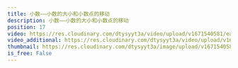 ```yaml
---
title: 小数——小数的大小和小数点的移动
description: 小数——小数的大小和小数点的移动
position: 17
video: https://res.cloudinary.com/dtysyyt3a/video/upload/v1671540581/easymath/4年级下/04单元小数的意义和性质/d4lcyqufhfa6dtzfexis.mp4
video_additional: https://res.cloudinary.com/dtysyyt3a/video/upload/v1671540638/easymath/4年级下/04单元小数的意义和性质/每课一题的解答视频/yemck0hbup32tyj3tm09.mp4
thumbnail: https://res.cloudinary.com/dtysyyt3a/image/upload/v1671540584/easymath/4年级下/04单元小数的意义和性质/wgajjvobfidhbk1fonry.png
is_free: False
---
```

